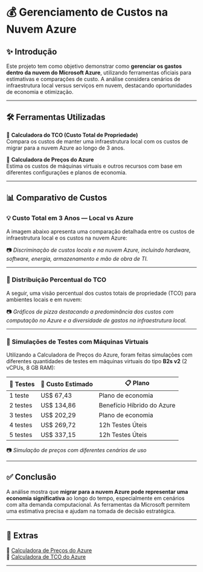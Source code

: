 # 💰 Gerenciamento de Custos na Nuvem Azure

## ✨ Introdução

Este projeto tem como objetivo demonstrar como **gerenciar os gastos dentro da nuvem do Microsoft Azure**, utilizando ferramentas oficiais para estimativas e comparações de custo. A análise considera cenários de infraestrutura local versus serviços em nuvem, destacando oportunidades de economia e otimização.

---

## 🛠️ Ferramentas Utilizadas

🔹 **Calculadora do TCO (Custo Total de Propriedade)**  
Compara os custos de manter uma infraestrutura local com os custos de migrar para a nuvem Azure ao longo de 3 anos.

🔹 **Calculadora de Preços do Azure**  
Estima os custos de máquinas virtuais e outros recursos com base em diferentes configurações e planos de economia.

---

## 📊 Comparativo de Custos

### 💡 Custo Total em 3 Anos — Local vs Azure

A imagem abaixo apresenta uma comparação detalhada entre os custos de infraestrutura local e os custos na nuvem Azure:

📷 *Discriminação de custos locais e na nuvem Azure, incluindo hardware, software, energia, armazenamento e mão de obra de TI.*

---

### 🧮 Distribuição Percentual do TCO

A seguir, uma visão percentual dos custos totais de propriedade (TCO) para ambientes locais e em nuvem:

📷 *Gráficos de pizza destacando a predominância dos custos com computação no Azure e a diversidade de gastos na infraestrutura local.*

---

### 🧪 Simulações de Testes com Máquinas Virtuais

Utilizando a Calculadora de Preços do Azure, foram feitas simulações com diferentes quantidades de testes em máquinas virtuais do tipo **B2s v2** (2 vCPUs, 8 GB RAM):

| 🧪 Testes | 💸 Custo Estimado | 📋 Plano |
|----------|------------------|----------|
| 1 teste  | US$ 67,43        | Plano de economia |
| 2 testes | US$ 134,86       | Benefício Híbrido do Azure |
| 3 testes | US$ 202,29       | Plano de economia |
| 4 testes | US$ 269,72       | 12h Testes Úteis |
| 5 testes | US$ 337,15       | 12h Testes Úteis |

📷 *Simulação de preços com diferentes cenários de uso*

---

## ✅ Conclusão

A análise mostra que **migrar para a nuvem Azure pode representar uma economia significativa** ao longo do tempo, especialmente em cenários com alta demanda computacional. As ferramentas da Microsoft permitem uma estimativa precisa e ajudam na tomada de decisão estratégica.

---

## 📎 Extras

🔗 [Calculadora de Preços do Azure](https://azure.microsoft.com/pt-br/pricing/calculator/)  
🔗 [Calculadora de TCO do Azure](https://azure.microsoft.com/pt-br/pricing/tco-calculator/)

---

